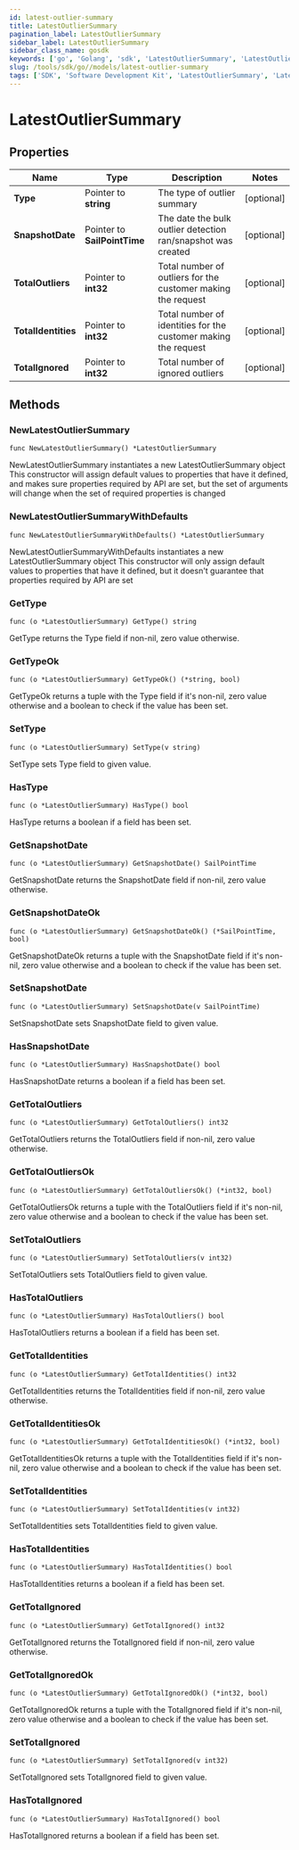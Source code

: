 ```yaml
---
id: latest-outlier-summary
title: LatestOutlierSummary
pagination_label: LatestOutlierSummary
sidebar_label: LatestOutlierSummary
sidebar_class_name: gosdk
keywords: ['go', 'Golang', 'sdk', 'LatestOutlierSummary', 'LatestOutlierSummary'] 
slug: /tools/sdk/go//models/latest-outlier-summary
tags: ['SDK', 'Software Development Kit', 'LatestOutlierSummary', 'LatestOutlierSummary']
---
```


# LatestOutlierSummary

## Properties

Name | Type | Description | Notes
------------ | ------------- | ------------- | -------------
**Type** | Pointer to **string** | The type of outlier summary | [optional] 
**SnapshotDate** | Pointer to **SailPointTime** | The date the bulk outlier detection ran/snapshot was created | [optional] 
**TotalOutliers** | Pointer to **int32** | Total number of outliers for the customer making the request | [optional] 
**TotalIdentities** | Pointer to **int32** | Total number of identities for the customer making the request | [optional] 
**TotalIgnored** | Pointer to **int32** | Total number of ignored outliers | [optional] 

## Methods

### NewLatestOutlierSummary

`func NewLatestOutlierSummary() *LatestOutlierSummary`

NewLatestOutlierSummary instantiates a new LatestOutlierSummary object
This constructor will assign default values to properties that have it defined,
and makes sure properties required by API are set, but the set of arguments
will change when the set of required properties is changed

### NewLatestOutlierSummaryWithDefaults

`func NewLatestOutlierSummaryWithDefaults() *LatestOutlierSummary`

NewLatestOutlierSummaryWithDefaults instantiates a new LatestOutlierSummary object
This constructor will only assign default values to properties that have it defined,
but it doesn't guarantee that properties required by API are set

### GetType

`func (o *LatestOutlierSummary) GetType() string`

GetType returns the Type field if non-nil, zero value otherwise.

### GetTypeOk

`func (o *LatestOutlierSummary) GetTypeOk() (*string, bool)`

GetTypeOk returns a tuple with the Type field if it's non-nil, zero value otherwise
and a boolean to check if the value has been set.

### SetType

`func (o *LatestOutlierSummary) SetType(v string)`

SetType sets Type field to given value.

### HasType

`func (o *LatestOutlierSummary) HasType() bool`

HasType returns a boolean if a field has been set.

### GetSnapshotDate

`func (o *LatestOutlierSummary) GetSnapshotDate() SailPointTime`

GetSnapshotDate returns the SnapshotDate field if non-nil, zero value otherwise.

### GetSnapshotDateOk

`func (o *LatestOutlierSummary) GetSnapshotDateOk() (*SailPointTime, bool)`

GetSnapshotDateOk returns a tuple with the SnapshotDate field if it's non-nil, zero value otherwise
and a boolean to check if the value has been set.

### SetSnapshotDate

`func (o *LatestOutlierSummary) SetSnapshotDate(v SailPointTime)`

SetSnapshotDate sets SnapshotDate field to given value.

### HasSnapshotDate

`func (o *LatestOutlierSummary) HasSnapshotDate() bool`

HasSnapshotDate returns a boolean if a field has been set.

### GetTotalOutliers

`func (o *LatestOutlierSummary) GetTotalOutliers() int32`

GetTotalOutliers returns the TotalOutliers field if non-nil, zero value otherwise.

### GetTotalOutliersOk

`func (o *LatestOutlierSummary) GetTotalOutliersOk() (*int32, bool)`

GetTotalOutliersOk returns a tuple with the TotalOutliers field if it's non-nil, zero value otherwise
and a boolean to check if the value has been set.

### SetTotalOutliers

`func (o *LatestOutlierSummary) SetTotalOutliers(v int32)`

SetTotalOutliers sets TotalOutliers field to given value.

### HasTotalOutliers

`func (o *LatestOutlierSummary) HasTotalOutliers() bool`

HasTotalOutliers returns a boolean if a field has been set.

### GetTotalIdentities

`func (o *LatestOutlierSummary) GetTotalIdentities() int32`

GetTotalIdentities returns the TotalIdentities field if non-nil, zero value otherwise.

### GetTotalIdentitiesOk

`func (o *LatestOutlierSummary) GetTotalIdentitiesOk() (*int32, bool)`

GetTotalIdentitiesOk returns a tuple with the TotalIdentities field if it's non-nil, zero value otherwise
and a boolean to check if the value has been set.

### SetTotalIdentities

`func (o *LatestOutlierSummary) SetTotalIdentities(v int32)`

SetTotalIdentities sets TotalIdentities field to given value.

### HasTotalIdentities

`func (o *LatestOutlierSummary) HasTotalIdentities() bool`

HasTotalIdentities returns a boolean if a field has been set.

### GetTotalIgnored

`func (o *LatestOutlierSummary) GetTotalIgnored() int32`

GetTotalIgnored returns the TotalIgnored field if non-nil, zero value otherwise.

### GetTotalIgnoredOk

`func (o *LatestOutlierSummary) GetTotalIgnoredOk() (*int32, bool)`

GetTotalIgnoredOk returns a tuple with the TotalIgnored field if it's non-nil, zero value otherwise
and a boolean to check if the value has been set.

### SetTotalIgnored

`func (o *LatestOutlierSummary) SetTotalIgnored(v int32)`

SetTotalIgnored sets TotalIgnored field to given value.

### HasTotalIgnored

`func (o *LatestOutlierSummary) HasTotalIgnored() bool`

HasTotalIgnored returns a boolean if a field has been set.


